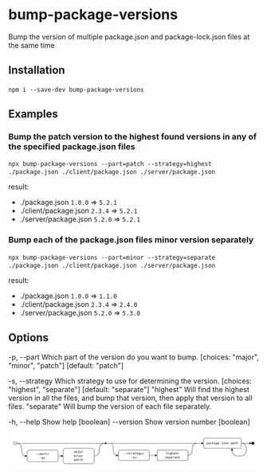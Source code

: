 # bump-package-versions

Bump the version of multiple package.json and package-lock.json files at the same time

## Installation

```
npm i --save-dev bump-package-versions
```

## Examples

### Bump the patch version to the highest found versions in any of the specified package.json files

```
npx bump-package-versions --part=patch --strategy=highest ./package.json ./client/package.json ./server/package.json
```

result:
* ./package.json `1.0.0` => `5.2.1`
* ./client/package.json `2.3.4` => `5.2.1`
* ./server/package.json `5.2.0` => `5.2.1`

### Bump each of the package.json files minor version separately

```
npx bump-package-versions --part=minor --strategy=separate ./package.json ./client/package.json ./server/package.json
```

result:
* ./package.json `1.0.0` => `1.1.0`
* ./client/package.json `2.3.4` => `2.4.0`
* ./server/package.json `5.2.0` => `5.3.0`

## Options

-p, --part      Which part of the version do you want to bump.  [choices: "major", "minor", "patch"] [default: "patch"]


-s, --strategy  Which strategy to use for determining the version. [choices: "highest", "separate"] [default: "separate"]
                    "highest"
                        Will find the highest version in all the files, and bump that version, then apply that version to all files.
                    "separate"
                        Will bump the version of each file separately.  


-h, --help      Show help  [boolean]
--version       Show version number  [boolean]

![syntax-diagram.png](https://github.com/bertyhell/bump-package-versions/blob/master/syntax-diagram.png?raw=true)
